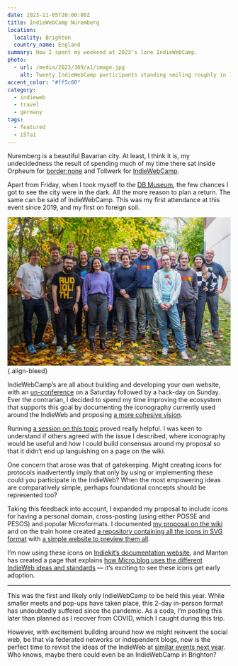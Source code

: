 ```yaml
---
date: 2023-11-05T20:00:00Z
title: IndieWebCamp Nuremberg
location:
  locality: Brighton
  country_name: England
summary: How I spent my weekend at 2023’s lone IndieWebCamp.
photo:
  - url: /media/2023/309/a1/image.jpg
    alt: Twenty IndieWebCamp participants standing smiling roughly in 3-4 rows on an outdoors inclined driveway, with yellow leaves and grass on the ground and a canopy of trees overhead.
accent_color: "#ff5c00"
category:
  - indieweb
  - travel
  - germany
tags:
  - featured
  - i5Ta1
---
```


Nuremberg is a beautiful Bavarian city. At least, I think it is, my undecidedness the result of spending much of my time there sat inside Orpheum for [border:none][1] and Tollwerk for [IndieWebCamp][2].

Apart from Friday, when I took myself to the [DB Museum][3], the few chances I got to see the city were in the dark. All the more reason to plan a return. The same can be said of IndieWebCamp. This was my first attendance at this event since 2019, and my first on foreign soil.

![Twenty IndieWebCamp participants standing smiling roughly in 3-4 rows on an outdoors inclined driveway, with yellow leaves and grass on the ground and a canopy of trees overhead.](/media/2023/309/a1/image.jpg "Photograph: Joschi Kuphal.")
{.align-bleed}

IndieWebCamp’s are all about building and developing your own website, with an [un-conference][4] on a Saturday followed by a hack-day on Sunday. Ever the contrarian, I decided to spend my time improving the ecosystem that supports this goal by documenting the iconography currently used around the IndieWeb and proposing [a more cohesive vision][5].

Running [a session on this topic][6] proved really helpful. I was keen to understand if others agreed with the issue I described, where iconography would be useful and how I could build consensus around my proposal so that it didn’t end up languishing on a page on the wiki.

One concern that arose was that of gatekeeping. Might creating icons for protocols inadvertently imply that only by using or implementing these could you participate in the IndieWeb? When the most empowering ideas are comparatively simple, perhaps foundational concepts should be represented too?

Taking this feedback into account, I expanded my proposal to include icons for having a personal domain, cross-posting (using either POSSE and PESOS) and popular Microformats. I documented [my proposal on the wiki][7] and on the train home created [a repository containing all the icons in SVG format][8] with [a simple website to preview them all][9].

I’m now using these icons on [Indiekit’s documentation website][10], and Manton has created a page that explains [how Micro.blog uses the different IndieWeb ideas and standards][11] — it’s exciting to see these icons get early adoption.

---

This was the first and likely only IndieWebCamp to be held this year. While smaller meets and pop-ups have taken place, this 2-day in-person format has undoubtedly suffered since the pandemic. As a coda, I’m posting this later than planned as I recover from COVID, which I caught during this trip.

However, with excitement building around how we might reinvent the social web, be that via federated networks or independent blogs, now is the perfect time to revisit the ideas of the IndieWeb at [similar events next year][12]. Who knows, maybe there could even be an IndieWebCamp in Brighton?

[1]: https://border-none.net/2023/
[2]: https://indieweb.org/2023/Nuremberg
[3]: https://dbmuseum.de/en/nuremberg
[4]: https://en.wikipedia.org/wiki/Unconference
[5]: /2023/298/a1/indieweb_identity/
[6]: https://indieweb.org/2023/Nuremberg/block-icons
[7]: https://indieweb.org/Building_block_icons
[8]: https://github.com/getindiekit/indieweb-icons
[9]: https://getindiekit.github.io/indieweb-icons/
[10]: https://getindiekit.com/specifications
[11]: https://micro.blog/about/indieweb
[12]: https://indieweb.org/Planning#2024
